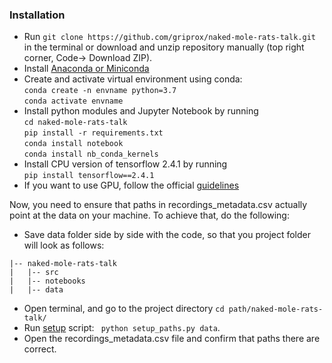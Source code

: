 ### Installation
- Run ```git clone https://github.com/griprox/naked-mole-rats-talk.git```
in the terminal or download and unzip repository manually (top right corner, Code-> Download ZIP).
- Install [Anaconda or Miniconda](https://docs.conda.io/projects/conda/en/latest/user-guide/install/index.html)
- Create and activate virtual environment using conda: \
   ```conda create -n envname python=3.7``` \
   ```conda activate envname```
- Install python modules and Jupyter Notebook by running \
```cd naked-mole-rats-talk```\
```pip install -r requirements.txt```\
```conda install notebook```\
```conda install nb_conda_kernels```
- Install CPU version of tensorflow 2.4.1 by running \
```pip install tensorflow==2.4.1```
- If you want to use GPU, follow the official [guidelines](https://www.tensorflow.org/install/pip)

Now, you need to ensure that paths in recordings_metadata.csv actually point
at the data on your machine. To achieve that, do the following:
- Save data folder side by side with the code, so that you project folder will look as follows:
``` 
|-- naked-mole-rats-talk
|   |-- src
|   |-- notebooks
|   |-- data
```
- Open terminal, and go to the project directory ```cd path/naked-mole-rats-talk/```
- Run [setup](/setup_paths.py) script: ``` python setup_paths.py data```.
- Open the recordings_metadata.csv file and confirm that paths there are correct.